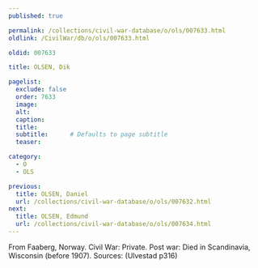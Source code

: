 ```yaml
---
published: true

permalink: /collections/civil-war-database/o/ols/007633.html
oldlink: /CivilWar/db/o/ols/007633.html

oldid: 007633

title: OLSEN, Dik

pagelist:
  exclude: false
  order: 7633
  image: 
  alt:
  caption:
  title:
  subtitle:      # Defaults to page subtitle
  teaser:

category: 
  - O 
  - OLS

previous:
  title: OLSEN, Daniel
  url: /collections/civil-war-database/o/ols/007632.html  
next:
  title: OLSEN, Edmund
  url: /collections/civil-war-database/o/ols/007634.html   
---
```

From Faaberg, Norway. Civil War: Private. Post war: Died in Scandinavia, Wisconsin (before 1907). Sources: (Ulvestad p316)